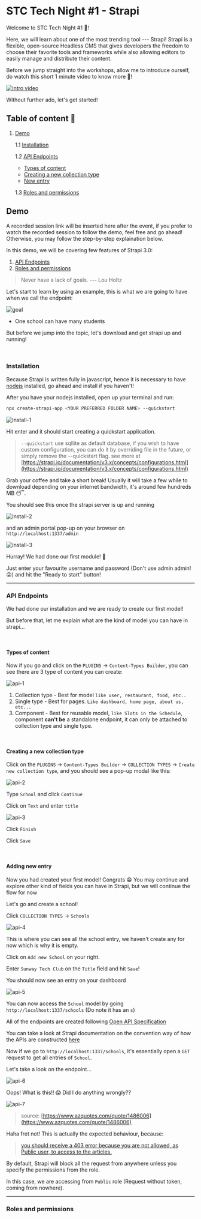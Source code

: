# STC Tech Night #1 - Strapi

Welcome to STC Tech Night #1 🥳!

Here, we will learn about one of the most trending tool --- Strapi! Strapi is a flexible, open-source Headless CMS that gives developers the freedom to choose their favorite tools and frameworks while also allowing editors to easily manage and distribute their content.

Before we jump straight into the workshops, allow me to introduce ourself, do watch this short 1 minute video to know more 🎇!

[![intro video](/assets/banner.png)](https://www.youtube.com/watch?v=aBNvCoJP-ag)

Without further ado, let's get started!

## Table of content 📄

1. [Demo](#demo)

    1.1 [Installation](#installation)

    1.2 [API Endpoints](#apiendpoints)
    - [Types of content](#typesofcontent)
    - [Creating a new collection type](#collectiontype)
    - [New entry](#newentry)

    1.3 [Roles and permissions](#rolesandpermissions)

## Demo <a name="demo"></a>

A recorded session link will be inserted here after the event, if you prefer to watch the recorded session to follow the demo, feel free and go ahead! Otherwise, you may follow the step-by-step explaination below.

In this demo, we will be covering few features of Strapi 3.0:

1. [API Endpoints](#apiendpoints)
2. [Roles and permissions](#rolesandpermissions)

> Never have a lack of goals.
--- Lou Holtz

Let's start to learn by using an example, this is what we are going to have when we call the endpoint:

![goal](/assets/goal.png)

- One school can have many students

But before we jump into the topic, let's download and get strapi up and running!

<br>

### Installation <a name="installation"></a>

Because Strapi is written fully in javascript, hence it is necessary to have [nodejs](https://nodejs.org/en/) installed, go ahead and install if you haven't!

After you have your nodejs installed, open up your terminal and run:

```bash
npx create-strapi-app <YOUR PREFERRED FOLDER NAME> --quickstart
```

![install-1](/assets/install-1.jpg)

Hit enter and it should start creating a quickstart application.

> `--quickstart` use sqllite as default database, if you wish to have custom configuration, you can do it by overriding file in the future, or simply remove the --quickstart flag. see more at [https://strapi.io/documentation/v3.x/concepts/configurations.html](https://strapi.io/documentation/v3.x/concepts/configurations.html)

Grab your coffee and take a short break! Usually it will take a few while to download depending on your internet bandwidth, it's around few hundreds MB 😴.

You should see this once the strapi server is up and running

![install-2](/assets/install-2.jpg)

and an admin portal pop-up on your browser on `http://localhost:1337/admin`

![install-3](/assets/install-3.jpg)

Hurray! We had done our first module! 🎉

Just enter your favourite username and password (Don't use admin admin! 😜) and hit the "Ready to start" button!

----

### API Endpoints <a name="apiendpoints"></a>

We had done our installation and we are ready to create our first model!

But before that, let me explain what are the kind of model you can have in strapi...

<br>

#### Types of content <a name="typesofcontent"></a>

Now if you go and click on the `PLUGINS` -> `Content-Types Builder`, you can see there are 3 type of content you can create:

![api-1](/assets/api-1.jpg)

1. Collection type - Best for model `like user, restaurant, food, etc..`
2. Single type - Best for pages. `Like dashboard, home page, about us, etc...`
3. Component - Best for reusable model, `like Slots in the Schedule`, component **can't be** a standalone endpoint, it can only be attached to collection type and single type.

<br>

#### Creating a new collection type <a name="collectiontype"></a>

Click on the `PLUGINS` -> `Content-Types Builder` -> `COLLECTION TYPES` -> `Create new collection type`, and you should see a pop-up modal like this:

![api-2](/assets/api-2.jpg)

Type `School` and click `Continue`

Click on `Text` and enter `title`

![api-3](/assets/api-3.jpg)

Click `Finish`

Click `Save`

<br>

#### Adding new entry <a name="newentry"></a>

Now you had created your first model! Congrats 😁 You may continue and explore other kind of fields you can have in Strapi, but we will continue the flow for now

Let's go and create a school!

Click `COLLECTION TYPES` -> `Schools`

![api-4](/assets/api-4.jpg)

This is where you can see all the school entry, we haven't create any for now which is why it is empty.

Click on `Add new School` on your right.

Enter `Sunway Tech Club` on the `Title` field and hit `Save`!

You should now see an entry on your dashboard

![api-5](/assets/api-5.jpg)

You can now access the `School` model by going `http://localhost:1337/schools` (Do note it has an `s`)

All of the endpoints are created following [Open API Specification](https://swagger.io/specification/#:~:text=Introduction,or%20through%20network%20traffic%20inspection.)

You can take a look at Strapi documentation on the convention way of how the APIs are constructed [here](https://strapi.io/documentation/v3.x/content-api/api-endpoints.html#endpoints)

Now if we go to `http://localhost:1337/schools`, it's essentially open a `GET` request to get all entries of `School`.

Let's take a look on the endpoint...

![api-6](/assets/api-6.png)

Oops! What is this!! 😱 Did I do anything wrongly??

![api-7](/assets/api-7.jpg)
> source: [https://www.azquotes.com/quote/1486006](https://www.azquotes.com/quote/1486006)

Haha fret not! This is actually the expected behaviour, because:

> [you should receive a 403 error because you are not allowed, as Public user, to access to the articles.](https://strapi.io/documentation/3.0.0-beta.x/guides/auth-request.html#fetch-articles:~:text=you%20should%20receive%20a%20403%20error,user%2C%20to%20access%20to%20the%20articles.)

By default, Strapi will block all the request from anywhere unless you specify the permissions from the role.

In this case, we are accessing from `Public` role (Request without token, coming from nowhere).

----

### Roles and permissions <a name="rolesandpermissions"></a>